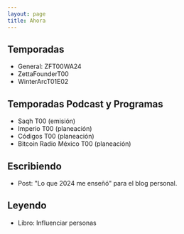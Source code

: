 ```yaml
---
layout: page
title: Ahora
---
```


## Temporadas
- General: ZFT00WA24
- ZettaFounderT00
- WinterArcT01E02

## Temporadas Podcast y Programas
- Saqh T00 (emisión)
- Imperio T00 (planeación)
- Códigos T00 (planeación)
- Bitcoin Radio México T00 (planeación)

## Escribiendo
- Post: "Lo que 2024 me enseñó" para el blog personal.

## Leyendo
- Libro: Influenciar personas 
